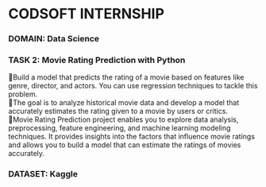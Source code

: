 # CODSOFT INTERNSHIP

### DOMAIN: Data Science

### TASK 2: Movie Rating Prediction with Python

🔹Build a model that predicts the rating of a movie based on features like genre, director, and actors. You can use regression techniques to tackle this problem. <br>
🔹The goal is to analyze historical movie data and develop a model that accurately estimates the rating given to a movie by users or critics. <br>
🔹Movie Rating Prediction project enables you to explore data analysis, preprocessing, feature engineering, and machine learning modeling techniques. It provides insights into the factors that influence movie ratings and allows you to build a model that can estimate the ratings of movies accurately.<br>

### DATASET: Kaggle
